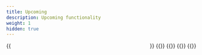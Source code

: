 ```yaml
---
title: Upcoming
description: Upcoming functionality
weight: 1
hidden: true
---
```


<div style="display: flex; flex-direction: row; justify-content: space-between; gap: 12px; flex-wrap: wrap;">
    {{<news-card
        title="Order API v2"
        content="Support for atomic order of both notification and reminders."
        timeline="Q1 2025"
        githubUrl="https://github.com/Altinn/altinn-notifications/issues/716"
    >}}
    {{<news-card
        title="Status feed for notifications"
        content="Add v2 endpoint for status-feed on 'shipments'."
        timeline="Q1/Q2 2025"
        githubUrl="https://github.com/Altinn/altinn-notifications/issues/746"
    >}}
    {{<news-card
        title="New SMS send-window"
        content="Add support for sendingTimePolicy = 'anytime' for SMS."
        timeline="Q1/Q2 2025"
        githubUrl="https://github.com/Altinn/altinn-notifications/issues/752"
    >}}
    {{<news-card
        title="Dual-channel notifications"
        content="Notification must support sending through multiple channels at the same time (e.g. 'both')."
        timeline="Q2 2025"
        githubUrl="https://github.com/Altinn/altinn-notifications/issues/733"
    >}}
    {{<news-card
        title="OTP SMS"
        content="Add support for SMS OTP."
        timeline="Q2 2025"
        githubUrl="https://github.com/Altinn/altinn-notifications/issues/729"
    >}}
</div>